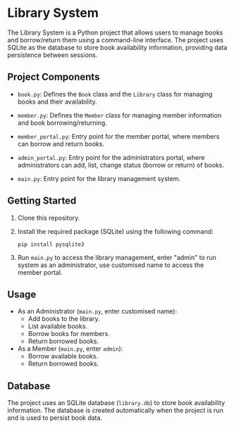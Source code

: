# Library System

The Library System is a Python project that allows users to manage books and borrow/return them using a command-line interface. The project uses SQLite as the database to store book availability information, providing data persistence between sessions.

## Project Components

- `book.py`: Defines the `Book` class and the `Library` class for managing books and their availability.

- `member.py`: Defines the `Member` class for managing member information and book borrowing/returning.

- `member_portal.py`: Entry point for the member portal, where members can borrow and return books.

- `admin_portal.py`: Entry point for the administrators portal, where administrators can add, list, change status (borrow or return) of books.

- `main.py`: Entry point for the library management system.

## Getting Started

1. Clone this repository.

2. Install the required package (SQLite) using the following command:

    ```
    pip install pysqlite3
    ```

3. Run `main.py` to access the library management, enter "admin" to run system as an administrator, use customised name to access the member portal.

## Usage

- As an Administrator (`main.py`, enter customised name):
    - Add books to the library.
    - List available books.
    - Borrow books for members.
    - Return borrowed books.
- As a Member (`main.py`, enter `admin`):
    - Borrow available books.
    - Return borrowed books.

## Database

The project uses an SQLite database (`library.db`) to store book availability information. The database is created automatically when the project is run and is used to persist book data.

